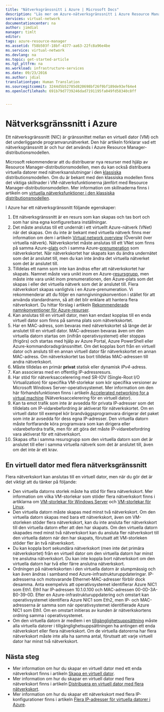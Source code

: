```yaml
---
title: "Nätverksgränssnitt i Azure | Microsoft Docs"
description: "Läs mer om Azure-nätverksgränssnitt i Azure Resource Manager-distributionsmodellen."
services: virtual-network
documentationcenter: na
author: jimdial
manager: timlt
editor: 
tags: azure-resource-manager
ms.assetid: f58b503f-18bf-4377-aa63-22fc8a96e4be
ms.service: virtual-network
ms.devlang: na
ms.topic: get-started-article
ms.tgt_pltfrm: na
ms.workload: infrastructure-services
ms.date: 09/23/2016
ms.author: jdial
translationtype: Human Translation
ms.sourcegitcommit: 3244d5b52785d820698bf26f9bf189de93ef64e4
ms.openlocfilehash: 691b79d7739246dad7191195fa049fd58340c8ff


---
```

# <a name="network-interfaces-in-azure"></a>Nätverksgränssnitt i Azure
Ett nätverksgränssnitt (NIC) är gränssnittet mellan en virtuell dator (VM) och det underliggande programvarunätverket. Den här artikeln förklarar vad ett nätverksgränssnitt är och hur det används i Azure Resource Manager-distributionsmodellen.

Microsoft rekommenderar att du distribuerar nya resurser med hjälp av Resource Manager-distributionsmodellen, men du kan också distribuera virtuella datorer med nätverksanslutningar i den [klassiska](virtual-network-ip-addresses-overview-classic.md) distributionsmodellen. Om du är bekant med den klassiska modellen finns det viktiga skillnader i VM-nätverksfunktionerna jämfört med Resource Manager-distributionsmodellen. Mer information om skillnaderna finns i artikeln om [virtuella nätverksfunktioner i den klassiska distributionsmodellen](virtual-network-ip-addresses-overview-classic.md#differences-between-resource-manager-and-classic-deployments).

I Azure har ett nätverksgränssnitt följande egenskaper:

1. Ett nätverksgränssnitt är en resurs som kan skapas och tas bort och som har sina egna konfigurerbara inställningar.
2. Det måste anslutas till ett undernät i ett virtuellt Azure-nätverk (VNet) när det skapas. Om du inte är bekant med virtuella nätverk finns mer information om dem i artikeln [Virtual network overview](virtual-networks-overview.md) (Översikt över virtuella nätverk). Nätverkskortet måste anslutas till ett VNet som finns på samma Azure-[plats](https://azure.microsoft.com/regions) och i samma Azure-[prenumeration](../azure-glossary-cloud-terminology.md#subscription) som nätverkskortet. När nätverkskortet har skapats kan du ändra undernätet som det är anslutet till, men du kan inte ändra det virtuella nätverket som det är anslutet till.
3. Tilldelas ett namn som inte kan ändras efter att nätverkskortet har skapats. Namnet måste vara unikt inom en Azure-[resursgrupp](../azure-resource-manager/resource-group-overview.md#resource-groups), men måste inte vara unikt inom prenumerationen, den Azure-plats som det skapas i eller det virtuella nätverk som det är anslutet till. Flera nätverkskort skapas vanligtvis i en Azure-prenumeration. Vi rekommenderar att du följer en namngivningskonvention i stället för att använda standardnamn, så att det blir enklare att hantera flera nätverkskort. Du hittar förslag i artikeln [Rekommenderade namnkonventioner för Azure-resurser](../guidance/guidance-naming-conventions.md).
4. Kan anslutas till en virtuell dator, men kan endast kopplas till en enda virtuell dator som finns på samma plats som nätverkskortet.
5. Har en MAC-adress, som bevaras med nätverkskortet så länge det är anslutet till en virtuell dator. MAC-adressen bevaras även om den virtuella datorn startas om (inifrån operativsystemet) eller stoppas (frigörs) och startas med hjälp av Azure Portal, Azure PowerShell eller Azure-kommandoradsgränssnittet. Om det kopplas bort från en virtuell dator och ansluts till en annan virtuell dator får nätverkskortet en annan MAC-adress. Om nätverkskortet tas bort tilldelas MAC-adressen till andra nätverkskort.
6. Måste tilldelas en primär **privat** statisk eller dynamisk *IPv4*-adress.
7. Kan associeras med en offentlig IP-adressresurs.
8. Har stöd för nätverksaccelerering med SR-IOV (Single-Root I/O Virtualization) för specifika VM-storlekar som kör specifika versioner av Microsoft Windows Server-operativsystemet. Mer information om den här förhandsfunktionen finns i artikeln [Accelerated networking for a virtual machine](virtual-network-accelerated-networking-powershell.md) (Nätverksaccelerering för en virtuell dator).
9. Kan ta emot trafik som inte är avsedda för privata IP-adresser som det tilldelats om IP-vidarebefordring är aktiverat för nätverkskortet. Om en virtuell dator till exempel kör brandväggsprogramvara dirigerar det paket som inte är avsedda för dess egna IP-adresser. Den virtuella datorn måste fortfarande köra programvara som kan dirigera eller vidarebefordra trafik, men för att göra det måste IP-vidarebefordring vara aktiverat för ett nätverkskort.
10. Skapas ofta i samma resursgrupp som den virtuella datorn som det är anslutet till eller i samma virtuella nätverk som det är anslutet till, även om det inte är ett krav.

## <a name="vms-with-multiple-network-interfaces"></a>En virtuell dator med flera nätverksgränssnitt
Flera nätverkskort kan anslutas till en virtuell dator, men när du gör det är det viktigt att du tänker på följande:  

* Den virtuella datorns storlek måste ha stöd för flera nätverkskort. Mer information om vilka VM-storlekar som stöder flera nätverkskort finns i artiklarna om [VM-storlekar för Windows Server](../virtual-machines/virtual-machines-windows-sizes.md) och [VM-storlekar för Linux](../virtual-machines/virtual-machines-linux-sizes.md).
* Den virtuella datorn måste skapas med minst två nätverkskort. Om den virtuella datorn skapas med bara ett nätverkskort, även om VM-storleken stöder flera nätverkskort, kan du inte ansluta fler nätverkskort till den virtuella datorn efter att den har skapats. Om den virtuella datorn skapades med minst två nätverkskort kan du ansluta fler nätverkskort till den virtuella datorn när den har skapats, förutsatt att VM-storleken stöder fler än två nätverkskort.  
* Du kan koppla bort sekundära nätverkskort (men inte det primära nätverkskortet) från en virtuell dator om den virtuella datorn har minst tre anslutna nätverkskort. Du kan inte koppla bort nätverkskort om den virtuella datorn har två eller färre anslutna nätverkskort.  
* Ordningen på nätverkskorten i den virtuella datorn är slumpmässig och kan även ändras i samband med Azure-infrastrukturuppdateringar. IP-adresserna och motsvarande Ethernet-MAC-adresser förblir dock desamma. Anta exempelvis att operativsystemet identifierar Azure NIC1 som Eth1. Eth1 har IP-adressen 10.1.0.100 och MAC-adressen 00-0D-3A-B0-39-0D. Efter en Azure-infrastrukturuppdatering och omstart kan operativsystemet identifiera Azure NIC1 som Eth2, men IP- och MAC-adresserna är samma som när operativsystemet identifierade Azure NIC1 som Eth1. Om en omstart initieras av kunden är nätverkskortens ordning samma i operativsystemet.  
* Om den virtuella datorn är medlem i en [tillgänglighetsuppsättning](../azure-glossary-cloud-terminology.md#availability-set) måste alla virtuella datorer i tillgänglighetsuppsättningen ha antingen ett enda nätverkskort eller flera nätverkskort. Om de virtuella datorerna har flera nätverkskort måste inte alla ha samma antal, förutsatt att varje virtuell dator har minst två nätverkskort.

## <a name="next-steps"></a>Nästa steg
* Mer information om hur du skapar en virtuell dator med ett enda nätverkskort finns i artikeln [Skapa en virtuell dator](../virtual-machines/virtual-machines-windows-hero-tutorial.md).
* Mer information om hur du skapar en virtuell dator med flera nätverkskort finns i artikeln [Distribuera en virtuell dator med flera nätverkskort](virtual-network-deploy-multinic-arm-ps.md).
* Mer information om hur du skapar ett nätverkskort med flera IP-konfigurationer finns i artikeln [Flera IP-adresser för virtuella datorer i Azure](virtual-network-multiple-ip-addresses-powershell.md).




<!--HONumber=Jan17_HO5-->


